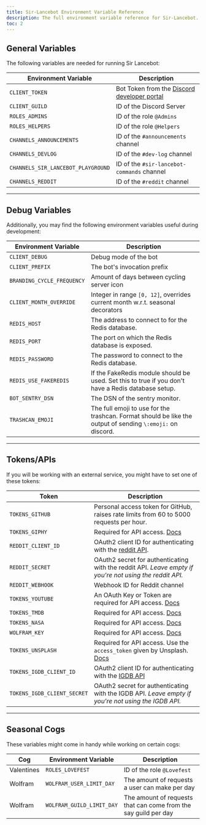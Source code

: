 ```yaml
---
title: Sir-Lancebot Environment Variable Reference
description: The full environment variable reference for Sir-Lancebot.
toc: 2
---
```

## General Variables
The following variables are needed for running Sir Lancebot:

| Environment Variable               | Description                                                                                |
|------------------------------------|--------------------------------------------------------------------------------------------|
| `CLIENT_TOKEN`                     | Bot Token from the [Discord developer portal](https://discord.com/developers/applications) |
| `CLIENT_GUILD`                     | ID of the Discord Server                                                                   |
| `ROLES_ADMINS`                     | ID of the role `@Admins`                                                                   |
| `ROLES_HELPERS`                    | ID of the role `@Helpers`                                                                  |
| `CHANNELS_ANNOUNCEMENTS`           | ID of the `#announcements` channel                                                         |
| `CHANNELS_DEVLOG`                  | ID of the `#dev-log` channel                                                               |
| `CHANNELS_SIR_LANCEBOT_PLAYGROUND` | ID of the `#sir-lancebot-commands` channel                                                 |
| `CHANNELS_REDDIT`                  | ID of the `#reddit` channel                                                                |

---
## Debug Variables
Additionally, you may find the following environment variables useful during development:

| Environment Variable       | Description                                                                                                |
|----------------------------|------------------------------------------------------------------------------------------------------------|
| `CLIENT_DEBUG`             | Debug mode of the bot                                                                                      | False |
| `CLIENT_PREFIX`            | The bot's invocation prefix                                                                                | `.` |
| `BRANDING_CYCLE_FREQUENCY` | Amount of days between cycling server icon                                                                 | 3 |
| `CLIENT_MONTH_OVERRIDE`    | Integer in range `[0, 12]`, overrides current month w.r.t. seasonal decorators                             |
| `REDIS_HOST`               | The address to connect to for the Redis database.                                                          |
| `REDIS_PORT`               | The port on which the Redis database is exposed.                                                           |
| `REDIS_PASSWORD`           | The password to connect to the Redis database.                                                             |
| `REDIS_USE_FAKEREDIS`      | If the FakeRedis module should be used. Set this to true if you don't have a Redis database setup.         |
| `BOT_SENTRY_DSN`           | The DSN of the sentry monitor.                                                                             |
| `TRASHCAN_EMOJI`           | The full emoji to use for the trashcan. Format should be like the output of sending `\:emoji:` on discord. |

---
## Tokens/APIs
If you will be working with an external service, you might have to set one of these tokens:

| Token                       | Description                                                                                                              |
|-----------------------------|--------------------------------------------------------------------------------------------------------------------------|
| `TOKENS_GITHUB`             | Personal access token for GitHub, raises rate limits from 60 to 5000 requests per hour.                                  |
| `TOKENS_GIPHY`              | Required for API access. [Docs](https://developers.giphy.com/docs/api)                                                   |
| `REDDIT_CLIENT_ID`          | OAuth2 client ID for authenticating with the [reddit API](https://github.com/reddit-archive/reddit/wiki/OAuth2).         |
| `REDDIT_SECRET`             | OAuth2 secret for authenticating with the reddit API. *Leave empty if you're not using the reddit API.*                  |
| `REDDIT_WEBHOOK`            | Webhook ID for Reddit channel                                                                                            |
| `TOKENS_YOUTUBE`            | An OAuth Key or Token are required for API access. [Docs](https://developers.google.com/youtube/v3/docs#calling-the-api) |
| `TOKENS_TMDB`               | Required for API access. [Docs](https://developers.themoviedb.org/3/getting-started/introduction)                        |
| `TOKENS_NASA`               | Required for API access. [Docs](https://api.nasa.gov/)                                                                   |
| `WOLFRAM_KEY`               | Required for API access. [Docs](https://products.wolframalpha.com/simple-api/documentation)                              |
| `TOKENS_UNSPLASH`           | Required for API access. Use the `access_token` given by Unsplash. [Docs](https://unsplash.com/documentation)            |
| `TOKENS_IGDB_CLIENT_ID`     | OAuth2 client ID for authenticating with the [IGDB API](https://api-docs.igdb.com/)                                      |
| `TOKENS_IGDB_CLIENT_SECRET` | OAuth2 secret for authenticating with the IGDB API. *Leave empty if you're not using the IGDB API.*                      |

---
## Seasonal Cogs
These variables might come in handy while working on certain cogs:

| Cog        | Environment Variable      | Description                                                     |
|------------|---------------------------|-----------------------------------------------------------------|
| Valentines | `ROLES_LOVEFEST`          | ID of the role `@Lovefest`                                      |
| Wolfram    | `WOLFRAM_USER_LIMIT_DAY`  | The amount of requests a user can make per day                  |
| Wolfram    | `WOLFRAM_GUILD_LIMIT_DAY` | The amount of requests that can come from the say guild per day |
